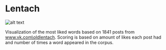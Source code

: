 # Lentach
![alt text](http://lenta.ch/img/logo_n.png)

Visualization of the most liked words based on 1841 posts from www.vk.com\oldlentach. Scoring is based on amount of likes each post had and number of times a word appeared in the corpus. 

